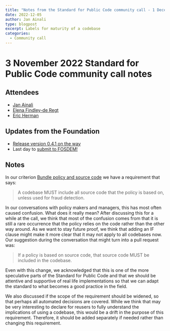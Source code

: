 ```yaml
---
title: "Notes from the Standard for Public Code community call - 1 December 2022"
date: 2022-12-05
author: Jan Ainali
type: blogpost
excerpt: Labels for maturity of a codebase
categories:
  - Community call
---
```


# 3 November 2022 Standard for Public Code community call notes

## Attendees

* [Jan Ainali](https://publiccode.net/who-we-are/team/jan-ainali.html)
* [Elena Findley-de Regt](https://publiccode.net/who-we-are/team/elena-findley-de-regt.html)
* [Eric Herman](https://publiccode.net/who-we-are/team/eric-herman.html)

## Updates from the Foundation

* [Release version 0.4.1 on the way](https://github.com/publiccodenet/standard/issues/771)
* Last day to [submit to FOSDEM!](https://blog.publiccode.net/news/2022/11/10/fosdem-2023-public-code-and-digital-public-goods-devroom-call-for-proposal.html)

## Notes

In our criterion [Bundle policy and source code](https://standard.publiccode.net/criteria/bundle-policy-and-code.html) we have a requirement that says:

> A codebase MUST include all source code that the policy is based on, unless used for fraud detection.

In our conversations with policy makers and managers, this has most often caused confusion.
What does it really mean?
After discussing this for a while at the call, we think that most of the confusion comes from that it is still a rare occurrence that the policy relies on the code rather than the other way around.
As we want to stay future proof, we think that adding an IF clause might make it more clear that it may not apply to all codebases now.
Our suggestion during the conversation that might turn into a pull request was:

> If a policy is based on source code, that source code MUST be included in the codebase.

Even with this change, we acknowledged that this is one of the more speculative parts of the Standard for Public Code and that we should be attentive and supportive of real life implementations so that we can adapt the standard to what becomes a good practice in the field.

We also discussed if the scope of the requirement should be widened, so that perhaps all automated decisions are covered.
While we think that may be very interesting to declare for reusers to fully understand the implications of using a codebase, this would be a drift in the purpose of this requirement.
Therefore, it should be added separately if needed rather than changing this requirement.
